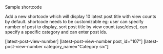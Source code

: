 Sample shortcode

Add a new shortcode which will display 10 latest post title with view counts by default. 
shortcode needs to be customizable eg: user can specify number of post to display, 
sort post title by view count (asc/desc), can specify a specific category and can enter post ids.

[latest-post-view-number] [latest-post-view-number post_id="107"] [latest-post-view-number category_name="Category six"]